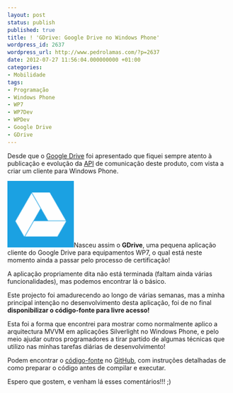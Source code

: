 ```yaml
---
layout: post
status: publish
published: true
title: ! 'GDrive: Google Drive no Windows Phone'
wordpress_id: 2637
wordpress_url: http://www.pedrolamas.com/?p=2637
date: 2012-07-27 11:56:04.000000000 +01:00
categories:
- Mobilidade
tags:
- Programação
- Windows Phone
- WP7
- WP7Dev
- WPDev
- Google Drive
- GDrive
---
```

Desde que o [Google Drive](http://drive.google.com) foi apresentado que fiquei sempre atento à publicação e evolução da [API](https://developers.google.com/drive) de comunicação deste produto, com vista a criar um cliente para Windows Phone.

![](wp-content/uploads/2012/07/GDrive.png "GDrive")Nasceu assim o **GDrive**, uma pequena aplicação cliente do Google Drive para equipamentos WP7, o qual está neste momento ainda a passar pelo processo de certificação!

A aplicação propriamente dita não está terminada (faltam ainda várias funcionalidades), mas podemos encontrar lá o básico.

Este projecto foi amadurecendo ao longo de várias semanas, mas a minha principal intenção no desenvolvimento desta aplicação, foi de no final **disponibilizar o código-fonte para livre acesso!**

Esta foi a forma que encontrei para mostrar como normalmente aplico a arquitectura MVVM em aplicações Silverlight no Windows Phone, e pelo meio ajudar outros programadores a tirar partido de algumas técnicas que utilizo nas minhas tarefas diárias de desenvolvimento!

Podem encontrar o [código-fonte](https://github.com/PedroLamas/GDrive) no [GitHub](https://github.com/), com instruções detalhadas de como preparar o código antes de compilar e executar.

Espero que gostem, e venham lá esses comentários!!! ;)
